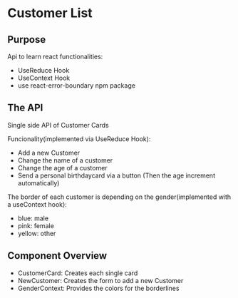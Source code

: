 # Customer List

## Purpose

Api to learn react functionalities:
- UseReduce Hook
- UseContext Hook
- use react-error-boundary npm package

## The API

Single side API of Customer Cards

Funcionality(implemented via UseReduce Hook):
- Add a new Customer
- Change the name of a customer
- Change the age of a customer
- Send a personal birthdaycard via a button (Then the age increment automatically) 

The border of each customer is depending on the gender(implemented with a useContext hook):
- blue: male
- pink: female
- yellow: other

## Component Overview

- CustomerCard: Creates each single card
- NewCustomer: Creates the form to add a new Customer
- GenderContext: Provides the colors for the borderlines
 